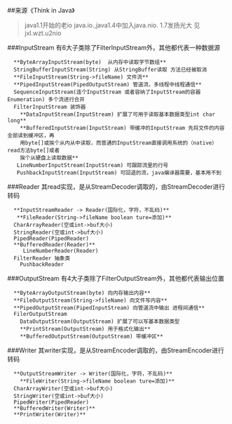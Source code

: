 ##来源《Think in Java》

>java1.1开始的老io java.io.,java1.4中加入java.nio. 1.7发扬光大 见jxl.wzt.u2nio


###InputStream 有6大子类除了FilterInputStream外，其他都代表一种数据源
	  
	  **ByteArrayInputStream(byte)	从内存中读取字节数组**
	  StringBufferInputStream(String) 从StringBuffer读取 方法已经被取消
	  **FileInputStream(String->fileName) 文件流**
	  **PipedInputStream(PipedOutputStream) 管道流，多线程中线程通信**
	  SequenceInputStream(连个InputStream 或者容纳了InputStream的容器Enumeration) 多个流进行合并
	  FilterInputStream 装饰器
	  	**DataInputStream(InputStream) 扩展了可用于读取基本数据类型int char long**
	  	**BufferedInputStream(InputStream) 带缓冲的InputStream 先将文件的内容全部读到缓冲区，再
	    用byte[]或挨个从内从中读取，而普通的InputStream直接调用系统的（native）read方法byte[]或者
	    挨个从硬盘上读取数据**
	   LineNumberInputStream(InputStream) 可跟踪流里的行号
	   PushbackInputStream(InputStream) 可回退的流，java编译器需要，基本用不到
	   
###Reader 其read实现，是从StreamDecoder调取的，由StreamDecoder进行转码
	   
	  **InputStreamReader -> Reader(国际化，字符，不乱码)**
	   **FileReader(String->fileName boolean ture=添加)**
	  CharArrayReader(空或int->buf大小)
	  StringReader(空或int->buf大小)
	  PipedReader(PipedReader)
	  **BufferedReader(Reader)**
	  	 LineNumberReader(Reader)
	  FilterReader 抽象类 
	  	PushbackReader
	  
###OutputStream 有4大子类除了FilterOutputStream外，其他都代表输出位置
	  
	  **ByteArrayOutputStream(byte) 向内存输出内容**
	  **FileOutputStream(String->fileName) 向文件写内容**
	  **PipedOutputStream(PipedInputStream) 向管道流中输出 进程间通信**
	  FilerOutputStream
	  	DataOutputStream(OutputStream) 扩展了可以写基本数据类型 
	  	**PrintStream(OutputStream) 用于格式化输出**
	  	**BufferedOutputStream(OutputStream) 带缓冲区**
	  	
###Writer 其writer实现，是从StreamEncoder调取的，由StreamEncoder进行转码	 
 
	  **OutputStreamWriter -> Writer(国际化，字符，不乱码)**
	  	**FileWriter(String->fileName boolean ture=添加)**
	  CharArrayWriter(空或int->buf大小)
	  StringWriter(空或int->buf大小)
	  PipedWriter(PipedReader)
	  **BufferedWriter(Writer)**
	  **PrintWriter(Writer)**
	  